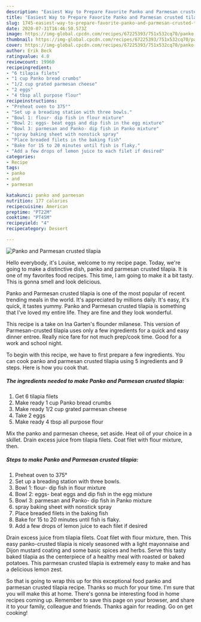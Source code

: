 ```yaml
---
description: "Easiest Way to Prepare Favorite Panko and Parmesan crusted tilapia"
title: "Easiest Way to Prepare Favorite Panko and Parmesan crusted tilapia"
slug: 1745-easiest-way-to-prepare-favorite-panko-and-parmesan-crusted-tilapia
date: 2020-07-31T16:46:50.573Z
image: https://img-global.cpcdn.com/recipes/67225393/751x532cq70/panko-and-parmesan-crusted-tilapia-recipe-main-photo.jpg
thumbnail: https://img-global.cpcdn.com/recipes/67225393/751x532cq70/panko-and-parmesan-crusted-tilapia-recipe-main-photo.jpg
cover: https://img-global.cpcdn.com/recipes/67225393/751x532cq70/panko-and-parmesan-crusted-tilapia-recipe-main-photo.jpg
author: Erik Beck
ratingvalue: 4.8
reviewcount: 19960
recipeingredient:
- "6 tilapia filets"
- "1 cup Panko bread crumbs"
- "1/2 cup grated parmesan cheese"
- "2 eggs"
- "4 tbsp all purpose flour"
recipeinstructions:
- "Preheat oven to 375°"
- "Set up a breading station with three bowls."
- "Bowl 1: flour- dip fish in flour mixture"
- "Bowl 2: eggs- beat eggs and dip fish in the egg mixture"
- "Bowl 3: parmesan and Panko- dip fish in Panko mixture"
- "spray baking sheet with nonstick spray"
- "Place breaded filets in the baking fish"
- "Bake for 15 to 20 minutes until fish is flaky."
- "Add a few drops of lemon juice to each filet if desired"
categories:
- Recipe
tags:
- panko
- and
- parmesan

katakunci: panko and parmesan 
nutrition: 177 calories
recipecuisine: American
preptime: "PT22M"
cooktime: "PT45M"
recipeyield: "4"
recipecategory: Dessert

---
```



![Panko and Parmesan crusted tilapia](https://img-global.cpcdn.com/recipes/67225393/751x532cq70/panko-and-parmesan-crusted-tilapia-recipe-main-photo.jpg)

Hello everybody, it's Louise, welcome to my recipe page. Today, we're going to make a distinctive dish, panko and parmesan crusted tilapia. It is one of my favorites food recipes. This time, I am going to make it a bit tasty. This is gonna smell and look delicious.

Panko and Parmesan crusted tilapia is one of the most popular of recent trending meals in the world. It's appreciated by millions daily. It's easy, it's quick, it tastes yummy. Panko and Parmesan crusted tilapia is something that I've loved my entire life. They are fine and they look wonderful.

This recipe is a take on Ina Garten&#39;s flounder milanese. This version of Parmesan-crusted tilapia uses only a few ingredients for a quick and easy dinner entree. Really nice fare for not much prep/cook time. Good for a work and school night.


To begin with this recipe, we have to first prepare a few ingredients. You can cook panko and parmesan crusted tilapia using 5 ingredients and 9 steps. Here is how you cook that.

<!--inarticleads1-->

##### The ingredients needed to make Panko and Parmesan crusted tilapia:

1. Get 6 tilapia filets
1. Make ready 1 cup Panko bread crumbs
1. Make ready 1/2 cup grated parmesan cheese
1. Take 2 eggs
1. Make ready 4 tbsp all purpose flour


Mix the panko and parmesan cheese, set aside. Heat oil of your choice in a skillet. Drain excess juice from tilapia filets. Coat filet with flour mixture, then. 

<!--inarticleads2-->

##### Steps to make Panko and Parmesan crusted tilapia:

1. Preheat oven to 375°
1. Set up a breading station with three bowls.
1. Bowl 1: flour- dip fish in flour mixture
1. Bowl 2: eggs- beat eggs and dip fish in the egg mixture
1. Bowl 3: parmesan and Panko- dip fish in Panko mixture
1. spray baking sheet with nonstick spray
1. Place breaded filets in the baking fish
1. Bake for 15 to 20 minutes until fish is flaky.
1. Add a few drops of lemon juice to each filet if desired


Drain excess juice from tilapia filets. Coat filet with flour mixture, then. This easy panko-crusted tilapia is nicely seasoned with a light mayonnaise and Dijon mustard coating and some basic spices and herbs. Serve this tasty baked tilapia as the centerpiece of a healthy meal with roasted or baked potatoes. This parmesan crusted tilapia is extremely easy to make and has a delicious lemon zest. 

So that is going to wrap this up for this exceptional food panko and parmesan crusted tilapia recipe. Thanks so much for your time. I'm sure that you will make this at home. There's gonna be interesting food in home recipes coming up. Remember to save this page on your browser, and share it to your family, colleague and friends. Thanks again for reading. Go on get cooking!
